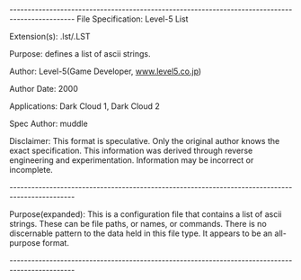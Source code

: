*------------------------------------------------------------------------------------------------*
File Specification:		Level-5 List

Extension(s):			.lst/.LST

Purpose:			defines a list of ascii strings.

Author:				Level-5(Game Developer, www.level5.co.jp)

Author Date:			2000

Applications:			Dark Cloud 1, Dark Cloud 2

Spec Author:			muddle

Disclaimer:				This format is speculative. Only the original author knows the exact specification.
	This information was derived through reverse engineering and experimentation. Information may be incorrect or	
	incomplete.

*------------------------------------------------------------------------------------------------*

Purpose(expanded):		This is a configuration file that contains a list of ascii strings. These can be file paths, or names, or commands. 
	There is no discernable pattern to the data held in this file type. It appears to be an all-purpose format.
	
*------------------------------------------------------------------------------------------------*